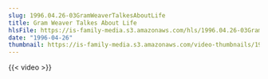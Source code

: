 ```yaml
---
slug: 1996.04.26-03GramWeaverTalkesAboutLife
title: Gram Weaver Talkes About Life
hlsFile: https://is-family-media.s3.amazonaws.com/hls/1996.04.26-03GramWeaverTalkesAboutLife/1996.04.26-03GramWeaverTalkesAboutLife.m3u8
date: "1996-04-26"
thumbnail: https://is-family-media.s3.amazonaws.com/video-thumbnails/1996.04.26-03GramWeaverTalkesAboutLife.png
---
```

{{< video >}}
